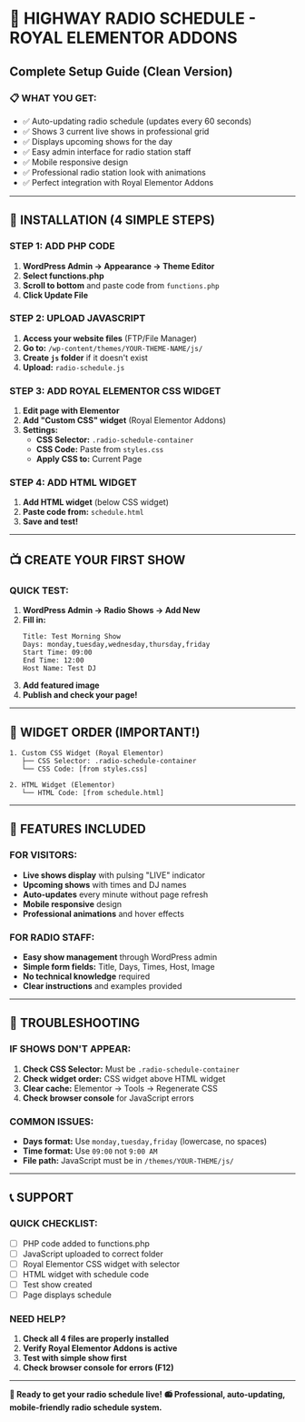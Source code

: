 # 🎵 HIGHWAY RADIO SCHEDULE - ROYAL ELEMENTOR ADDONS
## Complete Setup Guide (Clean Version)

### 📋 WHAT YOU GET:
- ✅ Auto-updating radio schedule (updates every 60 seconds)
- ✅ Shows 3 current live shows in professional grid
- ✅ Displays upcoming shows for the day
- ✅ Easy admin interface for radio station staff
- ✅ Mobile responsive design
- ✅ Professional radio station look with animations
- ✅ Perfect integration with Royal Elementor Addons

---

## 🚀 INSTALLATION (4 SIMPLE STEPS)

### STEP 1: ADD PHP CODE
1. **WordPress Admin → Appearance → Theme Editor**
2. **Select functions.php**
3. **Scroll to bottom** and paste code from `functions.php`
4. **Click Update File**

### STEP 2: UPLOAD JAVASCRIPT
1. **Access your website files** (FTP/File Manager)
2. **Go to:** `/wp-content/themes/YOUR-THEME-NAME/js/`
3. **Create `js` folder** if it doesn't exist
4. **Upload:** `radio-schedule.js`

### STEP 3: ADD ROYAL ELEMENTOR CSS WIDGET
1. **Edit page with Elementor**
2. **Add "Custom CSS" widget** (Royal Elementor Addons)
3. **Settings:**
   - **CSS Selector:** `.radio-schedule-container`
   - **CSS Code:** Paste from `styles.css`
   - **Apply CSS to:** Current Page

### STEP 4: ADD HTML WIDGET
1. **Add HTML widget** (below CSS widget)
2. **Paste code from:** `schedule.html`
3. **Save and test!**

---

## 📺 CREATE YOUR FIRST SHOW

### QUICK TEST:
1. **WordPress Admin → Radio Shows → Add New**
2. **Fill in:**
   ```
   Title: Test Morning Show
   Days: monday,tuesday,wednesday,thursday,friday
   Start Time: 09:00
   End Time: 12:00
   Host Name: Test DJ
   ```
3. **Add featured image**
4. **Publish and check your page!**

---

## 🎯 WIDGET ORDER (IMPORTANT!)
```
1. Custom CSS Widget (Royal Elementor)
   ├── CSS Selector: .radio-schedule-container
   └── CSS Code: [from styles.css]

2. HTML Widget (Elementor)
   └── HTML Code: [from schedule.html]
```

---

## 📱 FEATURES INCLUDED

### FOR VISITORS:
- **Live shows display** with pulsing "LIVE" indicator
- **Upcoming shows** with times and DJ names
- **Auto-updates** every minute without page refresh
- **Mobile responsive** design
- **Professional animations** and hover effects

### FOR RADIO STAFF:
- **Easy show management** through WordPress admin
- **Simple form fields:** Title, Days, Times, Host, Image
- **No technical knowledge** required
- **Clear instructions** and examples provided

---

## 🔧 TROUBLESHOOTING

### IF SHOWS DON'T APPEAR:
1. **Check CSS Selector:** Must be `.radio-schedule-container`
2. **Check widget order:** CSS widget above HTML widget
3. **Clear cache:** Elementor → Tools → Regenerate CSS
4. **Check browser console** for JavaScript errors

### COMMON ISSUES:
- **Days format:** Use `monday,tuesday,friday` (lowercase, no spaces)
- **Time format:** Use `09:00` not `9:00 AM`
- **File path:** JavaScript must be in `/themes/YOUR-THEME/js/`

---

## 📞 SUPPORT

### QUICK CHECKLIST:
- [ ] PHP code added to functions.php
- [ ] JavaScript uploaded to correct folder
- [ ] Royal Elementor CSS widget with selector
- [ ] HTML widget with schedule code
- [ ] Test show created
- [ ] Page displays schedule

### NEED HELP?
1. **Check all 4 files are properly installed**
2. **Verify Royal Elementor Addons is active**
3. **Test with simple show first**
4. **Check browser console for errors (F12)**

---

**🎵 Ready to get your radio schedule live!**
**📻 Professional, auto-updating, mobile-friendly radio schedule system.**

